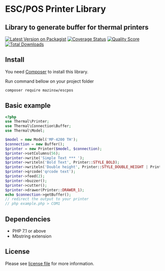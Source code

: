 # ESC/POS Printer Library
## Library to generate buffer for thermal printers

[![Latest Version on Packagist][ico-version]][link-packagist]
[![Coverage Status][ico-scrutinizer]][link-scrutinizer]
[![Quality Score][ico-code-quality]][link-code-quality]
[![Total Downloads][ico-downloads]][link-downloads]

## Install

You need [Composer][link-composer] to install this library.

Run command bellow on your project folder

```sh
composer require mazinsw/escpos
```

## Basic example
```php
<?php
use Thermal\Printer;
use Thermal\Connection\Buffer;
use Thermal\Model;

$model = new Model('MP-4200 TH');
$connection = new Buffer();
$printer = new Printer($model, $connection);
$printer->setColumns(56);
$printer->write('Simple Text *** ');
$printer->writeln('Bold Text', Printer::STYLE_BOLD);
$printer->writeln('Double height', Printer::STYLE_DOUBLE_HEIGHT | Printer::STYLE_BOLD, Printer::ALIGN_CENTER);
$printer->qrcode('qrcode text');
$printer->feed(2);
$printer->buzzer();
$printer->cutter();
$printer->drawer(Printer::DRAWER_1);
echo $connection->getBuffer();
// redirect the output to your printer
// php example.php > COM1
```

## Dependencies
- PHP 7.1 or above
- Mbstring extension

## License
Please see [license file](/LICENSE.txt) for more information.

[ico-version]: https://poser.pugx.org/mazinsw/escpos/version
[ico-travis]: https://api.travis-ci.org/mazinsw/escpos.svg
[ico-scrutinizer]: https://scrutinizer-ci.com/g/mazinsw/escpos/badges/coverage.png
[ico-code-quality]: https://scrutinizer-ci.com/g/mazinsw/escpos/badges/quality-score.png
[ico-downloads]: https://poser.pugx.org/mazinsw/escpos/d/total.svg

[link-packagist]: https://packagist.org/packages/mazinsw/escpos
[link-scrutinizer]: https://scrutinizer-ci.com/g/mazinsw/escpos/code-structure
[link-code-quality]: https://scrutinizer-ci.com/g/mazinsw/escpos
[link-downloads]: https://packagist.org/packages/mazinsw/escpos
[link-composer]: https://getcomposer.org
